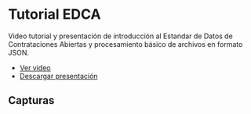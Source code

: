 # Tutorial EDCA
Video tutorial y presentación de introducción al Estandar de Datos de Contrataciones Abiertas
y procesamiento básico de archivos en formato JSON.

- [Ver video](https://youtu.be/j485evbqy1Y)
- [Descargar presentación](EDCA_tutorialjson.pdf)

## Capturas 

